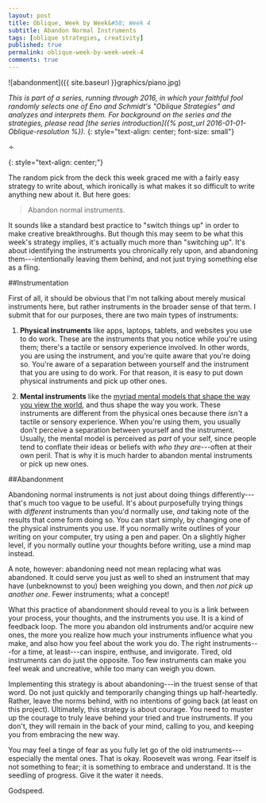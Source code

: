 ```yaml
---
layout: post
title: Oblique, Week by Week&#58; Week 4
subtitle: Abandon Normal Instruments
tags: [oblique strategies, creativity]
published: true
permalink: oblique-week-by-week-week-4
comments: true
---
```

![abandonment]({{ site.baseurl }}graphics/piano.jpg)

*This is part of a series, running through 2016, in which your faithful fool randomly selects one of Eno and Schmidt's "Oblique Strategies" and analyzes and interprets them. For background on the series and the strategies, please read [the series introduction]({% post_url 2016-01-01-Oblique-resolution %}).*
{: style="text-align: center; font-size: small"}

<p>&homtht;</p>
{: style="text-align: center;"}

The random pick from the deck this week graced me with a fairly easy strategy to write about, which ironically is what makes it so difficult to write anything new about it. But here goes:

>Abandon normal instruments.

<!--more-->

It sounds like a standard best practice to "switch things up" in order to make creative breakthroughs. But though this may seem to be what this week's strategy implies, it's actually much more than "switching up". It's about identifying the instruments you chronically rely upon, and abandoning them---intentionally leaving them behind, and not just trying something else as a fling.


##Instrumentation

First of all, it should be obvious that I'm not talking about merely musical instruments here, but rather instruments in the broader sense of that term. I submit that for our purposes, there are two main types of instruments:

1. **Physical instruments** like apps, laptops, tablets, and websites you use to do work. These are the instruments that you notice while you're using them; there's a tactile or sensory experience involved. In other words, you are using the instrument, and you're quite aware that you're doing so. You're aware of a separation between yourself and the instrument that you are using to do work. For that reason, it is easy to put down physical instruments and pick up other ones.

2. **Mental instruments** like the [myriad mental models that shape the way you view the world](https://www.farnamstreetblog.com/mental-models/), and thus shape the way you work. These instruments are different from the physical ones because there *isn't* a tactile or sensory experience. When you're using them, you usually don't perceive a separation between yourself and the instrument. Usually, the mental model is perceived as *part* of your self, since people tend to conflate their ideas or beliefs with *who they are*---often at their own peril. That is why it is much harder to abandon mental instruments or pick up new ones.


##Abandonment

Abandoning normal instruments is not just about doing things differently---that's much too vague to be useful. It's about purposefully trying things with *different* instruments than you'd normally use, *and* taking note of the results that come form doing so.  You can start simply, by changing one of the physical instruments you use. If you normally write outlines of your writing on your computer, try using a pen and paper. On a slightly higher level, if you normally outline your thoughts before writing, use a mind map instead. 

A note, however: abandoning need not mean replacing what was abandoned. It could serve you just as well to shed an instrument that may have (unbeknownst to you) been weighing you down, and then *not pick up another one*. Fewer instruments; what a concept!

What this practice of abandonment should reveal to you is a link between your process, your thoughts, and the instruments you use. It is a kind of feedback loop. The more you abandon old instruments and/or acquire new ones, the more you realize how much your instruments influence what you make, and also how you feel about the work you do. The right instruments---for a time, at least---can inspire, enthuse, and invigorate. Tired, old instruments can do just the opposite. Too few instruments can make you feel weak and uncreative, while too many can weigh you down.

Implementing this strategy is about abandoning---in the truest sense of that word. Do not just quickly and temporarily changing things up half-heartedly. Rather, leave the norms behind, with no intentions of going back (at least on this project). Ultimately, this strategy is about courage. You need to muster up the courage to truly leave behind your tried and true instruments. If you don't, they will remain in the back of your mind, calling to you, and keeping you from embracing the new way. 

You may feel a tinge of fear as you fully let go of the old instruments---especially the mental ones. That is okay. Roosevelt was wrong. Fear itself is not something to fear; it is something to embrace and understand. It is the seedling of progress. Give it the water it needs.

Godspeed.
